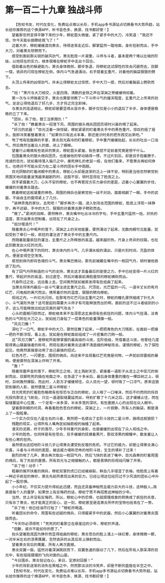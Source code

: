 # 第一百二十九章 独战斗师
        【告知书友，时代在变化，免费站点难以长存，手机app多书源站点切换看书大势所趋，站长给你推荐的这个换源APP，听书音色多、换源、找书都好使！】
       望着那忽然变得平静下来的少年，穆蛇眉头微皱，紧了紧手中的大刀，冷笑道：“我还不信，你今天能长翅膀给我飞了！”
       迈着大步，穆蛇缓缓渡向萧炎，待得逐渐走近后，脚掌猛然一踏地面，身形狂射而出，手中大刀，对着萧炎怒劈而下。
       感受到面前那尖锐的破风劲气，萧炎脸庞一片凝重，斗师与斗者，基本是两个难以比喻的阶级，以他现在的实力，根本很难在穆蛇手中走出十回合。
       借助着出色的躲避能力，萧炎身体微侧，脚步急退，将穆蛇这试探性的攻击闪避而去，双脚一错，诡异的闪现在穆蛇左侧，体内斗气急速涌动，右手提着玄重尺，对着他的脑袋狠狠的劈下。
       头顶上传来的凶悍劲气，并未让得穆蛇太过惊慌，手中大刀一提，然后对着脑袋上劈砍而去。
       “裆！”黑尺与大刀相交，火星四溅，清脆的金铁之声在深渊之旁缓缓响彻着。
       第一次与斗师强者交手，萧炎也算是领教了一下斗师斗气的雄浑程度，玄重尺之上传来的劲气，足足让得他退后了好几步，方才将之完全卸掉。
       与萧炎的连退相比，穆蛇却是要显得从容许多，脚步仅仅是小小的退后了半步，身体便是稳稳的立了下来。
       “团长，杀了他，替三当家报仇！”
       “杀了他！”瞧着萧炎一招落下风，周围的狼头佣兵团团员顿时兴奋的喝了起来。
       “好沉的武器！”目光泛着一抹惊疑，穆蛇紧紧的盯着萧炎手中的黑色重尺，惊叹的摇了摇头，旋即冷笑着瞥着萧炎：“如果你只有这点本事，那还是识时务的把东西交出来吧。”
       甩了甩有些酸麻的手掌，萧炎目光森冷的盯着穆蛇，手中重尺缓缓抬起，长长的吐出一口浊气，然后竟然当着众人的面，闭上了眼眸。
       望着行止略微有些诡异的萧炎，穆蛇眉头紧皱，有些拿捏不定前者究竟是想干什么。
       包围着萧炎的狼头佣兵团员，也是被他的举动搞得一愣，不过片刻后，却是双手抱着膀子，戏谑的目光，犹如看待落入猫爪之中，垂死挣扎的老鼠一般，在他们看来，不管萧炎再如何挣扎，也绝对不可能从实力在二星斗师的团长手中跑脱。
       目光阴郁的盯着闭眼中的萧炎，穆蛇心头却是逐渐的泛上一抹不安，特别是当他忽然察觉到周围天地间能量波荡越来越剧烈时，这股不安，顿时显现在了脸庞之上。
       双手紧握着大刀，心头不安的穆蛇，也不再管双方实力身份的差距，迈着小心翼翼的步伐，缓缓的对着萧炎踏去。
       瞧着穆蛇这般凝重的神色，周围的佣兵也是察觉到一丝不对劲，面面相觑了一眼，手中的武器，不由自主的握得紧上了几分。
       “装神弄鬼的家伙，去死吧！”脚步再次一踏，进入到攻击范围的穆蛇，脸庞上浮现一抹狰狞，再不迟疑，手中的大刀，狠狠的对着萧炎脖子劈砍而去。
       “晚了…”紧闭的双眸，骤然睁开，萧炎嘴中吐出冰冷的字句，手中玄重尺猛然一抬，炽热的温度，首次由萧炎控制着，出现在了尺身之上。
       “焰分噬浪尺！”
       随着萧炎心中喝声的落下，深渊之上的天地能量，骤然涌动了起来，无数肉眼可见能量，犹如受到了牵引一般，疯狂的灌注进了萧炎手中的玄重尺内。
       而随着能量疯狂的灌注，玄重尺之上所释放的高温，越来越炽热，尺身上奇异的纹路，也在此刻散发出火红的光亮。
       在心中喝声落下的同时，萧炎体内的斗气，几乎潮水般的涌出，只是片刻时间，充盈的体内，便是变得空空荡荡。
       感觉到体内即将告竭的斗气，萧炎嘴巴微动，那先前被藏在嘴中的一枚回气丹，顿时被他吞进了肚内。
       有了回气丹所制造的斗气的支持，萧炎这才具备最后的驱使之力，手中已经变得一片火红的重尺，带起炽热的高温，划过虚空，然后对着面前满脸震惊的穆蛇横砍而出。
       尺身所过之处，远远看上去，空间竟然犹如被蒸发得有些扭曲了起来。
       当萧炎将体内最后一丝斗气灌注进玄重尺之后，尺顶处，光芒猛的一闪，一道半丈长的弯月红芒，闪电般的离尺而出，携带着炽热的温度，狠狠的劈向穆蛇。
       视线之内，一片红光闪烁，在那弯月红芒闪出玄重尺之时，穆蛇的瞳孔骤然缩成了针孔大小，斗气凝形外放？这可是起码需要大斗师才有可能释放而出的啊，面前的这不过斗者级别的小子，这么可能释放出如此完美的凝气攻击？
       心头的震撼闪掠而过，穆蛇根本来不及深思这玄奥得有些疯狂的问题，体内斗气狂涌，淡青色的斗气附在大刀之上，犹如给刀身贴了一层青色的能量薄膜一般。
       “风刃刀舞！”
       深吐了一口气，穆蛇手中的大刀，骤然狂舞了起来，一把把青色的大刀残影，在面前一把接一把的不断浮现，看上去，犹如是在穆蛇面前组成了一片密集的刀网一般。
       这“风刃刀舞”，是穆蛇所能够掌握的最高级的斗技，玄阶低级，凭借着这斗技，他曾经几度取得青山镇最强者的称号，而现在面对着萧炎这摸不清底细的神秘攻击，谨慎的穆蛇，为了保险起见，他竟然直接是动用了自己最强的招式。
       红色月芒，一闪便至，围观的佣兵，尚还来不及观看红芒究竟是何物，一声犹如惊雷般的暴响，便是骤然在深渊上炸响了开来。
       “轰！”
       随着惊雷声音的落下，穆蛇所立之地，泥土溅射天空，紧接着一道影子从泥土之中突兀的倒射而出，双脚死死的插在地面之中，在急退了十多米后，最后身体重重的撞在一棵巨树之上，顿时，巨树轰然爆裂，而此时，人影方才缓缓顿住，众人目光一望，顿时吸了一口凉气，原来这狼狈到窜的人影，居然便是二星斗师穆蛇！
       目光死死的盯着脸色略微有些惊恐与泛白的穆蛇，众人咽了一口唾沫，然后不约而同的将目光投向那泥土飞射处，只见一道道裂缝蔓延而出，待到扩散了十几米之后，这才缓缓止住，而在裂缝蔓延中心位置，一个足有一米多深，半米多宽的深坑，有些震撼人心的出现在众人眼中。
       望着那刺眼的坑洞，再看看脸色苍白的穆蛇，深渊之上，一片寂静，所有人的脑袋，都是涌上了一股眩晕。
       一个实力仅仅在八星左右的斗者，竟然把一名使出了玄阶斗技的二星斗师，搞得这般狼狈？
       残酷的现实，让得所有人嘴角犹如抽筋般的抽搐了起来。
       漫天的泥屑，终于的落尽，少年手持重尺的身影，也是缓缓的出现在了众人视线之中。
       少年的脸色，也同样是有些苍白，双手缓缓的抚摸着黑尺，那双漆黑的眼瞳中，散发着让人有些心寒的狂热。
       虽然使出这招地阶斗技几乎让得萧炎遭受到反噬的危机，不过它的威力，却是让得萧炎满心欢喜，斗者与斗师间的差距，被这威力堪称恐怖的地阶斗技，生生的填补了过来！
       剧烈的咳了几声，萧炎再次取出一枚回气丹，然后飞快的丢进了嘴中，目光森寒的盯着周围的佣兵，有了先前的震慑，所有目光与之相接触的人，都是畏惧的将视线闪躲了开来。
       “杀了他！动手！”
       粗暴的推开扶着的佣兵，穆蛇双掌的虎口已经被崩裂，鲜血几乎侵湿了衣袖，他脸庞上有着一种近乎疯狂的狰狞，萧炎先前所表现出来的实力，已经让得这位经历过不少风浪的团长心中升起了一股恐惧。
       小小年纪，不仅实力提升得如此迅捷，而且还具备神秘而且威力巨大的斗技，这种敌人…简直是每个人的噩梦，如果世上有反悔药的话，穆蛇宁愿不再招惹这神秘的少年。
       当然，世上并没有反悔药，所以，穆蛇心中的恐惧，也就顺理成章的转换成了疯狂的杀意，只有杀了萧炎，他才能真正的安心，这一刻，穆蛇甚至是连萧炎所怀的宝物也给丢在了一旁。
       “杀了他！他已经油尽灯枯了！”穆蛇厉喝道。
       听着团长的命令，周围有些迟疑的佣兵，只得握紧手中的武器，然后小心翼翼的对着萧炎围拢而去。
       “今天你必须得死！”死死的盯着那立在悬崖边的少年，穆蛇狞声道。
       “抱歉，或许不能如你的愿了。”
       抬头望着脸庞因为狰狞而显得扭曲的穆蛇，萧炎苍白的脸上涌上一抹红晕，身体微微一颤，一对半米左右的漆黑鹰翼，忽然诡异的从其后背上弹射而出。
       望着萧炎背后的鹰翼，所有人再次震撼。
       萧炎双翼一振，猛然对着深渊跳跃而下，双翼急速的振动了几下，然后在所有人那呆滞的目光中，有些摇摇摆摆的飞向对面的山崖。
       “今日围杀，萧炎铭记在心，来日，定原封回报！”
       少年的背影逐渐的消失在黑暗之中，然而那淡淡的冷笑声，却是不断的盘旋在半空之中。
       【告知书友，时代在变化，免费站点难以长存，手机app多书源站点切换看书大势所趋，站长给你推荐的这个换源APP，听书音色多、换源、找书都好使！】